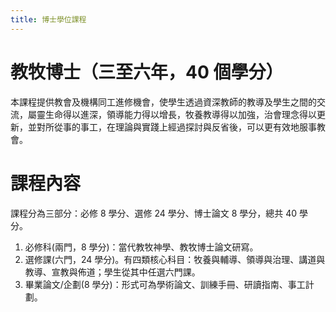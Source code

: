 ```yaml
---
title: 博士學位課程
---
```


# 教牧博士（三至六年，40 個學分）

本課程提供教會及機構同工進修機會，使學生透過資深教師的教導及學生之間的交流，屬靈生命得以進深，領導能力得以增長，牧養教導得以加強，治會理念得以更新，並對所從事的事工，在理論與實踐上經過探討與反省後，可以更有效地服事教會。

# 課程內容

課程分為三部分：必修 8 學分、選修 24 學分、博士論文 8 學分，總共 40 學分。

1. 必修科(兩門，8 學分)：當代教牧神學、教牧博士論文研寫。
2. 選修課(六門，24 學分)。有四類核心科目：牧養與輔導、領導與治理、講道與教導、宣教與佈道；學生從其中任選六門課。
3. 畢業論文/企劃(8 學分)：形式可為學術論文、訓練手冊、研讀指南、事工計劃。

